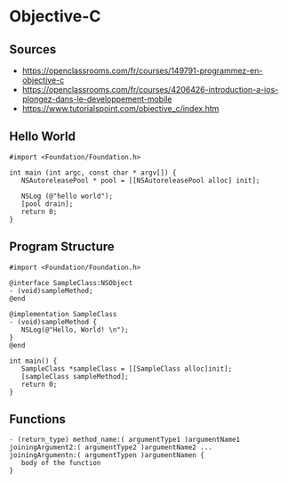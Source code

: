 
# Objective-C

## Sources

- https://openclassrooms.com/fr/courses/149791-programmez-en-objective-c
- https://openclassrooms.com/fr/courses/4206426-introduction-a-ios-plongez-dans-le-developpement-mobile
- https://www.tutorialspoint.com/objective_c/index.htm

## Hello World

```
#import <Foundation/Foundation.h>

int main (int argc, const char * argv[]) {
   NSAutoreleasePool * pool = [[NSAutoreleasePool alloc] init];
   
   NSLog (@"hello world");
   [pool drain];
   return 0;
}
```

## Program Structure

```
#import <Foundation/Foundation.h>

@interface SampleClass:NSObject
- (void)sampleMethod;
@end

@implementation SampleClass
- (void)sampleMethod {
   NSLog(@"Hello, World! \n");
}
@end

int main() {
   SampleClass *sampleClass = [[SampleClass alloc]init];
   [sampleClass sampleMethod];
   return 0;
}
```

## Functions

```
- (return_type) method_name:( argumentType1 )argumentName1 
joiningArgument2:( argumentType2 )argumentName2 ... 
joiningArgumentn:( argumentTypen )argumentNamen {
   body of the function
}
```


